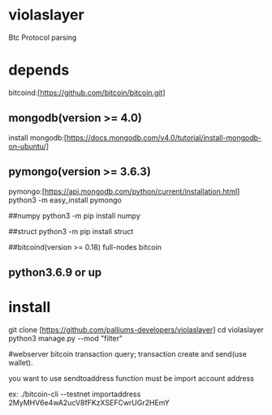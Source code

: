 # violaslayer
Btc Protocol parsing

# depends
bitcoind:[https://github.com/bitcoin/bitcoin.git] 

## mongodb(version >= 4.0)
install mongodb:[https://docs.mongodb.com/v4.0/tutorial/install-mongodb-on-ubuntu/]

## pymongo(version >= 3.6.3)
pymongo:[https://api.mongodb.com/python/current/installation.html]
python3 -m easy_install pymongo

##numpy
python3 -m pip install numpy

##struct
python3 -m pip install struct


##bitcoind(version >= 0.18)
full-nodes bitcoin
## python3.6.9 or up

# install
git clone [https://github.com/palliums-developers/violaslayer]
cd violaslayer
python3 manage.py --mod "filter"


#webserver
bitcoin transaction query; transaction create and send(use wallet).

you want to use sendtoaddress function must be import account address

ex:
  ./bitcoin-cli --testnet importaddress 2MyMHV6e4wA2ucV8fFKzXSEFCwrUGr2HEmY
